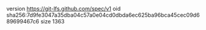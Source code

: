 version https://git-lfs.github.com/spec/v1
oid sha256:7d9fe3047a35dba04c57a0e04cd0dbda6ec625ba96bca45cec09d689699467c6
size 1363
